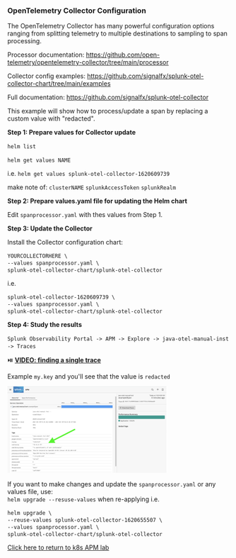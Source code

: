 ### OpenTelemetry Collector Configuration

The OpenTelemetry Collector has many powerful configuration options ranging from splitting telemetry to multiple destinations to sampling to span processing.  

Processor documentation: https://github.com/open-telemetry/opentelemetry-collector/tree/main/processor  

Collector config examples: https://github.com/signalfx/splunk-otel-collector-chart/tree/main/examples  

Full documentation: https://github.com/signalfx/splunk-otel-collector  

This example will show how to process/update a span by replacing a custom value with "redacted".   

**Step 1: Prepare values for Collector update**  

`helm list`  

`helm get values NAME`  

i.e. `helm get values splunk-otel-collector-1620609739`

make note of:
`clusterNAME`
`splunkAccessToken`
`splunkRealm`

**Step 2: Prepare values.yaml file for updating the Helm chart**  

Edit `spanprocessor.yaml` with thes values from Step 1.  

**Step 3: Update the Collector** 

Install the Collector configuration chart:  

```helm install \
YOURCOLLECTORHERE \
--values spanprocessor.yaml \
splunk-otel-collector-chart/splunk-otel-collector
```

i.e.

```helm install \
splunk-otel-collector-1620609739 \
--values spanprocessor.yaml \
splunk-otel-collector-chart/splunk-otel-collector
```

**Step 4: Study the results**  

`Splunk Observability Portal -> APM -> Explore -> java-otel-manual-inst -> Traces`

:play_or_pause_button: [**VIDEO: finding a single trace**](../../assets/26-find-span.mp4)

Example `my.key` and you'll see that the value is `redacted` 

<img src="../../assets/25-span-redacted.png" width="360">  


If you want to make changes and update the `spanprocessor.yaml` or any values file, use:  
`helm upgrade --resuse-values` when re-applying i.e.  

```
helm upgrade \
--reuse-values splunk-otel-collector-1620655507 \
--values spanprocessor.yaml \
splunk-otel-collector-chart/splunk-otel-collector
```

[Click here to return to k8s APM lab](../README.md)